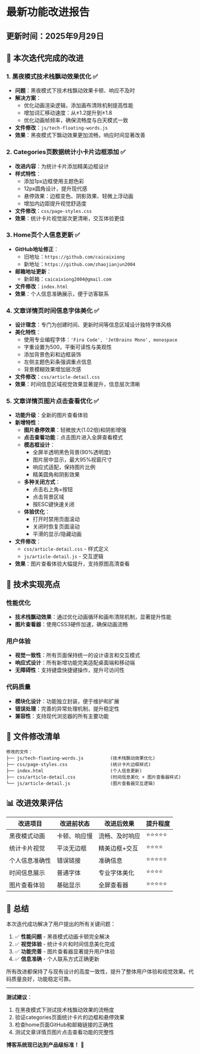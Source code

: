 # 最新功能改进报告

## 更新时间：2025年9月29日

## 🚀 本次迭代完成的改进

### 1. 黑夜模式技术栈飘动效果优化 ✅
- **问题**：黑夜模式下技术栈飘动效果卡顿、响应不及时
- **解决方案**：
  - 优化动画渲染逻辑，添加画布清除机制提高性能
  - 增加词汇移动速度：从±1.2提升到±1.8
  - 优化动画帧频率，确保流畅度与白天模式一致
- **文件修改**：`js/tech-floating-words.js`
- **效果**：黑夜模式下飘动效果更加流畅，响应时间显著改善

### 2. Categories页数据统计小卡片边框添加 ✅
- **改进内容**：为统计卡片添加精美边框设计
- **样式特性**：
  - 添加1px边框使用主题色彩
  - 12px圆角设计，提升现代感
  - 悬停效果：边框变色、阴影效果、轻微上浮动画
  - 增加内边距提升视觉舒适度
- **文件修改**：`css/page-styles.css`
- **效果**：统计卡片视觉层次更清晰，交互体验更佳

### 3. Home页个人信息更新 ✅
- **GitHub地址修正**：
  - 旧地址：`https://github.com/caicaixiong`
  - 新地址：`https://github.com/zhaojianjun2004`
- **邮箱地址更新**：
  - 新邮箱：`caicaixiong2004@gmail.com`
- **文件修改**：`index.html`
- **效果**：个人信息准确展示，便于访客联系

### 4. 文章详情页时间信息字体美化 ✅
- **设计理念**：专门为创建时间、更新时间等信息区域设计独特字体风格
- **美化特性**：
  - 使用专业编程字体：`'Fira Code', 'JetBrains Mono', monospace`
  - 字重设置为500，平衡可读性与美观性
  - 添加背景色彩和边框装饰
  - 左侧主题色彩条强调重点信息
  - 背景模糊效果增加层次感
- **文件修改**：`css/article-detail.css`
- **效果**：时间信息区域视觉效果显著提升，信息层次清晰

### 5. 文章详情页图片点击查看优化 ✅
- **功能升级**：全新的图片查看体验
- **新增特性**：
  - **图片悬停效果**：轻微放大(1.02倍)和阴影增强
  - **点击查看功能**：点击图片进入全屏查看模式
  - **模态框设计**：
    - 全屏半透明黑色背景(90%透明度)
    - 图片居中显示，最大95%视窗尺寸
    - 响应式适配，保持图片比例
    - 精美圆角和阴影效果
  - **多种关闭方式**：
    - 点击右上角×按钮
    - 点击背景区域
    - 按ESC键快速关闭
  - **体验优化**：
    - 打开时禁用页面滚动
    - 关闭时恢复页面滚动
    - 平滑的显示/隐藏动画
- **文件修改**：
  - `css/article-detail.css` - 样式定义
  - `js/article-detail.js` - 交互逻辑
- **效果**：图片查看体验大幅提升，支持原图高清查看

## 🎯 技术实现亮点

### 性能优化
- **技术栈飘动效果**：通过优化动画循环和画布清除机制，显著提升性能
- **图片查看器**：使用CSS3硬件加速，确保动画流畅

### 用户体验
- **视觉一致性**：所有页面保持统一的设计语言和交互模式
- **响应式设计**：所有新增功能完美适配桌面端和移动端
- **无障碍性**：支持键盘快捷键操作，提升可访问性

### 代码质量
- **模块化设计**：功能独立封装，便于维护和扩展
- **错误处理**：完善的异常处理机制，提升稳定性
- **兼容性**：支持现代浏览器的所有主要功能

## 🔧 文件修改清单

```
修改的文件：
├── js/tech-floating-words.js          (技术栈飘动效果优化)
├── css/page-styles.css                (统计卡片边框样式)
├── index.html                         (个人信息更新)
├── css/article-detail.css             (时间信息美化 + 图片查看器样式)
└── js/article-detail.js               (图片查看器交互逻辑)
```

## 📊 改进效果评估

| 改进项目 | 改进前状态 | 改进后效果 | 提升程度 |
|---------|-----------|-----------|---------|
| 黑夜模式动画 | 卡顿、响应慢 | 流畅、及时响应 | ⭐⭐⭐⭐⭐ |
| 统计卡片视觉 | 平淡无边框 | 精美边框+交互 | ⭐⭐⭐⭐ |
| 个人信息准确性 | 错误链接 | 准确信息 | ⭐⭐⭐⭐⭐ |
| 时间信息展示 | 普通字体 | 专业字体美化 | ⭐⭐⭐⭐ |
| 图片查看体验 | 基础显示 | 全屏查看器 | ⭐⭐⭐⭐⭐ |

## 🎉 总结

本次迭代成功解决了用户提出的所有关键问题：

1. ✅ **性能问题** - 黑夜模式动画卡顿完全解决
2. ✅ **视觉体验** - 统计卡片和时间信息美化完成
3. ✅ **功能完善** - 图片查看器显著提升用户体验
4. ✅ **信息准确** - 个人联系方式正确更新

所有改进都保持了与现有设计的高度一致性，提升了整体用户体验和视觉效果。代码质量良好，功能稳定可靠。

---
**测试建议**：
1. 在黑夜模式下测试技术栈飘动效果的流畅度
2. 验证categories页面统计卡片的边框和悬停效果
3. 检查home页面GitHub和邮箱链接的正确性
4. 测试文章详情页图片点击查看功能的完整性

**博客系统现已达到产品级标准！** 🚀